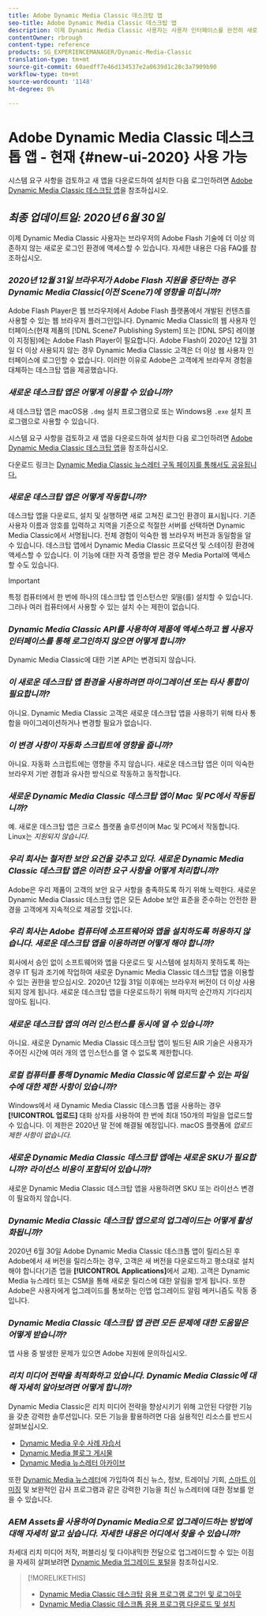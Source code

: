 ```yaml
---
title: Adobe Dynamic Media Classic 데스크탑 앱
seo-title: Adobe Dynamic Media Classic 데스크탑 앱
description: 이제 Dynamic Media Classic 사용자는 사용자 인터페이스를 완전히 새로 고칠 수 있습니다. 이 경험은 중요한 리소스의 링크가 있는 업데이트된 로그인을 제공하며 이 업데이트는 더 이상 브라우저의 Adobe Flash 기술에 의존하지 않습니다.
contentOwner: rbrough
content-type: reference
products: SG_EXPERIENCEMANAGER/Dynamic-Media-Classic
translation-type: tm+mt
source-git-commit: 60aedff7e46d134537e2a0639d1c28c3a7909b90
workflow-type: tm+mt
source-wordcount: '1148'
ht-degree: 0%

---
```



# Adobe Dynamic Media Classic 데스크톱 앱 - 현재 {#new-ui-2020} 사용 가능

시스템 요구 사항을 검토하고 새 앱을 다운로드하여 설치한 다음 로그인하려면 [Adobe Dynamic Media Classic 데스크탑 앱](/help/dynamic-media-classic-desktop-app.md)을 참조하십시오.

## _최종 업데이트일: 2020년 6월 30일_

이제 Dynamic Media Classic 사용자는 브라우저의 Adobe Flash 기술에 더 이상 의존하지 않는 새로운 로그인 환경에 액세스할 수 있습니다. 자세한 내용은 다음 FAQ를 참조하십시오.

### **_2020년 12월 31일 브라우저가 Adobe Flash 지원을 중단하는 경우 Dynamic Media Classic(이전 Scene7)에 영향을 미칩니까?_**

Adobe Flash Player은 웹 브라우저에서 Adobe Flash 플랫폼에서 개발된 컨텐츠를 사용할 수 있는 웹 브라우저 플러그인입니다. Dynamic Media Classic의 웹 사용자 인터페이스(현재 제품의 [!DNL Scene7 Publishing System] 또는 [!DNL SPS] 레이블이 지정됨)에는 Adobe Flash Player이 필요합니다. Adobe Flash이 2020년 12월 31일 더 이상 사용되지 않는 경우 Dynamic Media Classic 고객은 더 이상 웹 사용자 인터페이스에 로그인할 수 없습니다. 이러한 이유로 Adobe은 고객에게 브라우저 경험을 대체하는 데스크탑 앱을 제공했습니다.

### **_새로운 데스크탑 앱은 어떻게 이용할 수 있습니까?_**

새 데스크탑 앱은 macOS용 `.dmg` 설치 프로그램으로 또는 Windows용 `.exe` 설치 프로그램으로 사용할 수 있습니다.

시스템 요구 사항을 검토하고 새 앱을 다운로드하여 설치한 다음 로그인하려면 [Adobe Dynamic Media Classic 데스크탑 앱](/help/dynamic-media-classic-desktop-app.md)을 참조하십시오.

다운로드 링크는 [Dynamic Media Classic 뉴스레터 구독 페이지를 통해서도 공유됩니다.](https://www.adobe.com/subscription/dynamic-media-newsletter.html)

### **_새로운 데스크탑 앱은 어떻게 작동합니까?_**

데스크탑 앱을 다운로드, 설치 및 실행하면 새로 고쳐진 로그인 환경이 표시됩니다. 기존 사용자 이름과 암호를 입력하고 지역을 기준으로 적절한 서버를 선택하면 Dynamic Media Classic에서 서명됩니다. 전체 경험이 익숙한 웹 브라우저 버전과 동일함을 알 수 있습니다. 데스크탑 앱에서 Dynamic Media Classic 프로덕션 및 스테이징 환경에 액세스할 수 있습니다. 이 기능에 대한 자격 증명을 받은 경우 Media Portal에 액세스할 수도 있습니다.

>[!IMPORTANT]
>
>특정 컴퓨터에서 한 번에 하나의 데스크탑 앱 인스턴스만 *및*&#x200B;을(를) 설치할 수 있습니다. 그러나 여러 컴퓨터에서 사용할 수 있는 설치 수는 제한이 없습니다.

### **_Dynamic Media Classic API를 사용하여 제품에 액세스하고 웹 사용자 인터페이스를 통해 로그인하지 않으면 어떻게 합니까?_**

Dynamic Media Classic에 대한 기본 API는 변경되지 않습니다.

### **_이 새로운 데스크탑 앱 환경을 사용하려면 마이그레이션 또는 타사 통합이 필요합니까?_**

아니요. Dynamic Media Classic 고객은 새로운 데스크탑 앱을 사용하기 위해 타사 통합을 마이그레이션하거나 변경할 필요가 없습니다.

### **_이 변경 사항이 자동화 스크립트에 영향을 줍니까?_**

아니요. 자동화 스크립트에는 영향을 주지 않습니다. 새로운 데스크탑 앱은 이미 익숙한 브라우저 기반 경험과 유사한 방식으로 작동하고 동작합니다.

### **_새로운 Dynamic Media Classic 데스크탑 앱이 Mac 및 PC에서 작동됩니까?_**

예. 새로운 데스크탑 앱은 크로스 플랫폼 솔루션이며 Mac 및 PC에서 작동합니다. Linux는 *지원되지 않습니다*.

### **_우리 회사는 철저한 보안 요건을 갖추고 있다. 새로운 Dynamic Media Classic 데스크탑 앱은 이러한 요구 사항을 어떻게 처리합니까?_**

Adobe은 우리 제품이 고객의 보안 요구 사항을 충족하도록 하기 위해 노력한다. 새로운 Dynamic Media Classic 데스크탑 앱은 모든 Adobe 보안 표준을 준수하는 안전한 환경을 고객에게 지속적으로 제공할 것입니다.

### **_우리 회사는 Adobe 컴퓨터에 소프트웨어와 앱을 설치하도록 허용하지 않습니다. 새로운 데스크탑 앱을 이용하려면 어떻게 해야 합니까?_**

회사에서 승인 없이 소프트웨어와 앱을 다운로드 및 시스템에 설치하지 못하도록 하는 경우 IT 팀과 조기에 작업하여 새로운 Dynamic Media Classic 데스크탑 앱을 이용할 수 있는 권한을 받으십시오. 2020년 12월 31일 이후에는 브라우저 버전이 더 이상 사용되지 않게 됩니다. 새로운 데스크탑 앱을 다운로드하기 위해 마지막 순간까지 기다리지 않아도 됩니다.

### **_새로운 데스크탑 앱의 여러 인스턴스를 동시에 열 수 있습니까?_**

아니요. 새로운 Dynamic Media Classic 데스크탑 앱이 빌드된 AIR 기술은 사용자가 주어진 시간에 여러 개의 앱 인스턴스를 열 수 없도록 제한합니다.

### **_로컬 컴퓨터를 통해 Dynamic Media Classic에 업로드할 수 있는 파일 수에 대한 제한 사항이 있습니까?_**

Windows에서 새 Dynamic Media Classic 데스크톱 앱을 사용하는 경우 **[!UICONTROL 업로드]** 대화 상자를 사용하여 한 번에 최대 150개의 파일을 업로드할 수 있습니다. 이 제한은 2020년 말 전에 해결될 예정입니다. macOS 플랫폼에 *업로드 제한 사항이 없습니다.*

### **_새로운 Dynamic Media Classic 데스크탑 앱에는 새로운 SKU가 필요합니까? 라이선스 비용이 포함되어 있습니까?_**

새로운 Dynamic Media Classic 데스크탑 앱을 사용하려면 SKU 또는 라이선스 변경이 필요하지 않습니다.

### **_Dynamic Media Classic 데스크탑 앱으로의 업그레이드는 어떻게 활성화됩니까?_**

2020년 6월 30일 Adobe Dynamic Media Classic 데스크톱 앱이 릴리스된 후 Adobe에서 새 버전을 릴리스하는 경우, 고객은 새 버전을 다운로드하고 평소대로 설치해야 합니다(기존 앱을 **[!UICONTROL Applications]**&#x200B;에서 교체). 고객은 Dynamic Media 뉴스레터 또는 CSM을 통해 새로운 릴리스에 대한 알림을 받게 됩니다. 또한 Adobe은 사용자에게 업그레이드를 통보하는 인앱 업그레이드 알림 메커니즘도 작동 중입니다.

### **_Dynamic Media Classic 데스크탑 앱 관련 모든 문제에 대한 도움말은 어떻게 받습니까?_**

앱 사용 중 발생한 문제가 있으면 Adobe 지원에 문의하십시오.

### **_리치 미디어 전략을 최적화하고 있습니다. Dynamic Media Classic에 대해 자세히 알아보려면 어떻게 합니까?_**

Dynamic Media Classic은 리치 미디어 전략을 향상시키기 위해 고안된 다양한 기능을 갖춘 강력한 솔루션입니다. 모든 기능을 활용하려면 다음 실용적인 리소스를 반드시 살펴보십시오.

* [Dynamic Media 우수 사례 자습서](https://docs.adobe.com/content/help/en/experience-manager-learn/dynamic-media-classic-tutorial/overview.html)
* [Dynamic Media 블로그 게시물](https://theblog.adobe.com/tag/dynamic-media/)
* [Dynamic Media 뉴스레터 아카이브](https://docs.adobe.com/content/help/en/dynamic-media-classic/using/dynamic-media-newsletter.html)

또한 [Dynamic Media 뉴스레터](https://www.adobe.com/subscription/dynamic-media-newsletter.html)에 가입하여 최신 뉴스, 정보, 트레이닝 기회, [스마트 이미징](https://helpx.adobe.com/experience-manager/6-3/assets/using/imaging-faq.html) 및 보완적인 감사 프로그램과 같은 강력한 기능을 최신 뉴스레터에 대한 정보를 얻을 수 있습니다.

### **_AEM Assets을 사용하여 Dynamic Media으로 업그레이드하는 방법에 대해 자세히 알고 싶습니다. 자세한 내용은 어디에서 찾을 수 있습니까?_**

차세대 리치 미디어 저작, 퍼블리싱 및 다이내믹한 전달으로 업그레이드할 수 있는 이점을 자세히 살펴보려면 [Dynamic Media 업그레이드 포털](http://exploreadobe.com/dynamic-media-upgrade/)을 참조하십시오.

>[!MORELIKETHIS]
>
>* [Dynamic Media Classic 데스크탑 응용 프로그램 로그인 및 로그아웃](/help/signing-out.md)
>* [Dynamic Media Classic 데스크톱 응용 프로그램 다운로드 및 설치](/help/dynamic-media-classic-desktop-app.md)



<!-- SAVE - OLD LINK TO BEST PRACTICES GUIDE IN PDF https://www.adobe.com/content/dam/www/us/en/marketing/experience-manager-assets/dynamic-media/adobe-dynamic-media-classic-best-practices-guide.pdf -->

